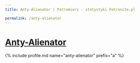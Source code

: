 ```yaml
---
title: Anty-Alienator | Patromierz - statystyki Patronite.pl

permalink: /anty-alienator
---
```


# [Anty-Alienator](https://patronite.pl/anty-alienator)

{% include profile.md name="anty-alienator" prefix="a" %}
